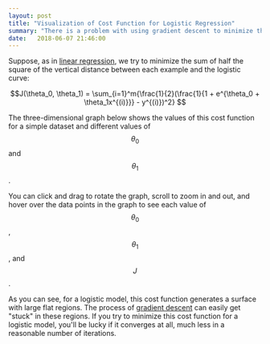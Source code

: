 ```yaml
---
layout: post
title: "Visualization of Cost Function for Logistic Regression"
summary: "There is a problem with using gradient descent to minimize the cost function."
date:   2018-06-07 21:46:00
---
```

Suppose, as in [linear regression](/2018/06/01/linear-regression), we try to
minimize the sum of half the square of the vertical distance between each
example and the logistic curve:

$$J(\theta_0, \theta_1) = \sum_{i=1}^m{\frac{1}{2}(\frac{1}{1 + e^{\theta_0 + \theta_1x^{(i)}}} - y^{(i)})^2} $$

The three-dimensional graph below shows the values of this cost function
 for a simple dataset and different values of
$$\theta_0$$ and $$\theta_1$$.

You can click and drag to rotate the graph, scroll to zoom in and out, and
hover over the data points in the graph to see each value of $$\theta_0$$,
$$\theta_1$$, and $$J$$.

As you can see, for a logistic model, this cost function generates a surface
with large flat regions. The process of [gradient
descent](/2018/06/03/gradient-descent) can easily get "stuck" in these regions.
If you try to minimize this cost function for a logistic model, you'll be lucky
if it converges at all, much less in a reasonable number of iterations.

<div id="visualization"></div>
<script src="https://cdnjs.cloudflare.com/ajax/libs/vis/4.21.0/vis.min.js"></script>
<script type="text/javascript">
  var trainingExamples = [
    { x: 6, y: 0},
    { x: 8, y: 0},
    { x: 15, y: 0},
    { x: 16, y: 0},
    { x: 22, y: 0},
    { x: 25, y: 1},
    { x: 30, y: 1},
    { x: 31, y: 1},
    { x: 32, y: 1},
    { x: 38, y: 1}
  ]
  
  function loss(slope, yIntercept) {
    sum = 0.0;
    $.map(trainingExamples, function (ex) {
      sum += (1.0 / (1.0 + Math.E ** (slope * ex.x + yIntercept)) - ex.y) ** 2;
    });
    return 0.5 * sum;
  }

    // Create and populate a data table.
    var data = new vis.DataSet();
    var counter = 0;
    var steps = 50;  // number of datapoints will be steps*steps
    var axisMax = 314;
    var xMin = -0.5
    var xMax = 0.5
    var xStep = (xMax - xMin) / steps;
    var yMin = -25.0
    var yMax = 25.0
    var yStep = (yMax - yMin) / steps;
    for (var x = xMin; x < xMax; x += xStep) {
        for (var y = yMin; y < yMax; y += yStep) {
            var value = loss(x, y);
            data.add({
              id: counter++,
              x: x,
              y: y,
              z: value,
              style: ((x == 2.5 && y == 30) ? 0 : value)
            });
        }
    }

    // specify options
    var options = {
      width:  '500px',
      height: '552px',
      style: 'dot-color',
      showPerspective: true,
      showGrid: true,
      showShadow: false,
      keepAspectRatio: false,
      verticalRatio: 0.5,
      xLabel: "theta1",
      yLabel: "theta0",
      zLabel: "J",
      tooltip: true,
      showLegend: false
    };

    // Instantiate our graph object.
    var container = document.getElementById('visualization');
    var graph3d = new vis.Graph3d(container, data, options);
</script>